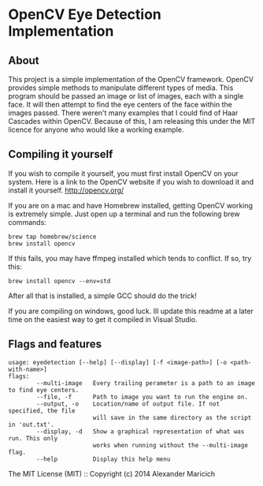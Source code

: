 OpenCV Eye Detection Implementation
===================================

About
-----
This project is a simple implementation of the OpenCV framework. OpenCV provides simple methods to manipulate different types of media. This program should be passed an image or list of images, each with a single face. It will then attempt to find the eye centers of the face within the images passed. There weren't many examples that I could find of Haar Cascades within OpenCV. Because of this, I am releasing this under the MIT licence for anyone who would like a working example.

Compiling it yourself
---------------------
If you wish to compile it yourself, you must first install OpenCV on your system. Here is a link to the OpenCV website if you wish to download it and install it yourself. http://opencv.org/

If you are on a mac and have Homebrew installed, getting OpenCV working is extremely simple. Just open up a terminal and run the following brew commands:
```
brew tap homebrew/science
brew install opencv
```
If this fails, you may have ffmpeg installed which tends to conflict. If so, try this:
```
brew install opencv --env=std
```

After all that is installed, a simple GCC should do the trick!

If you are compiling on windows, good luck. Ill update this readme at a later time on the easiest way to get it compiled in Visual Studio. 

Flags and features
------------------
```
usage: eyedetection [--help] [--display] [-f <image-path>] [-o <path-with-name>]
flags:
        --multi-image   Every trailing perameter is a path to an image to find eye centers.
        --file, -f      Path to image you want to run the engine on.
        --output, -o    Location/name of output file. If not specified, the file
                        will save in the same directory as the script in 'out.txt'.
        --display, -d   Show a graphical representation of what was run. This only
                        works when running without the --multi-image flag.
        --help          Display this help menu
```

The MIT License (MIT) :: Copyright (c) 2014 Alexander Maricich